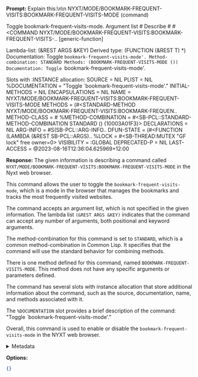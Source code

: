**Prompt:**
Explain this:\n\n NYXT/MODE/BOOKMARK-FREQUENT-VISITS:BOOKMARK-FREQUENT-VISITS-MODE (command)

Toggle bookmark-frequent-visits-mode.
Argument list #
Describe #
#<COMMAND NYXT/MODE/BOOKMARK-FREQUENT-VISITS:BOOKMARK-FREQUENT-VISITS-..
  [generic-function]


Lambda-list: (&REST ARGS &KEY)
Derived type: (FUNCTION (&REST T) *)
Documentation:
  Toggle `bookmark-frequent-visits-mode'.
Method-combination: STANDARD
Methods:
  (BOOKMARK-FREQUENT-VISITS-MODE ())
    Documentation:
      Toggle `bookmark-frequent-visits-mode'.

Slots with :INSTANCE allocation:
  SOURCE                         = NIL
  PLIST                          = NIL
  %DOCUMENTATION                 = "Toggle `bookmark-frequent-visits-mode'."
  INITIAL-METHODS                = NIL
  ENCAPSULATIONS                 = NIL
  NAME                           = NYXT/MODE/BOOKMARK-FREQUENT-VISITS:BOOKMARK-FREQUENT-VISITS-MODE
  METHODS                        = (#<STANDARD-METHOD NYXT/MODE/BOOKMARK-FREQUENT-VISITS:BOOKMARK-FREQUEN..
  METHOD-CLASS                   = #<STANDARD-CLASS COMMON-LISP:STANDARD-METHOD>
  %METHOD-COMBINATION            = #<SB-PCL::STANDARD-METHOD-COMBINATION STANDARD () {10003A01F3}>
  DECLARATIONS                   = NIL
  ARG-INFO                       = #S(SB-PCL::ARG-INFO..
  DFUN-STATE                     = (#<FUNCTION (LAMBDA (&REST SB-PCL::ARGS)..
  %LOCK                          = #<SB-THREAD:MUTEX "GF lock" free owner=0>
  VISIBILITY                     = :GLOBAL
  DEPRECATED-P                   = NIL
  LAST-ACCESS                    = @2023-08-16T12:36:04.625969+12:00

**Response:**
The given information is describing a command called `NYXT/MODE/BOOKMARK-FREQUENT-VISITS:BOOKMARK-FREQUENT-VISITS-MODE` in the Nyxt web browser. 

This command allows the user to toggle the `bookmark-frequent-visits-mode`, which is a mode in the browser that manages the bookmarks and tracks the most frequently visited websites. 

The command accepts an argument list, which is not specified in the given information. The lambda list `(&REST ARGS &KEY)` indicates that the command can accept any number of arguments, both positional and keyword arguments.

The method-combination for this command is set to `STANDARD`, which is a common method-combination in Common Lisp. It specifies that the command will use the standard behavior for combining methods.

There is one method defined for this command, named `BOOKMARK-FREQUENT-VISITS-MODE`. This method does not have any specific arguments or parameters defined.

The command has several slots with instance allocation that store additional information about the command, such as the source, documentation, name, and methods associated with it.

The `%DOCUMENTATION` slot provides a brief description of the command: "Toggle `bookmark-frequent-visits-mode'."

Overall, this command is used to enable or disable the `bookmark-frequent-visits-mode` in the NYXT web browser.

<details><summary>Metadata</summary>

- Duration: 10197 ms
- Datetime: 2023-09-08T17:07:43.291283
- Model: gpt-3.5-turbo-0613

</details>

**Options:**
```json
{}
```

